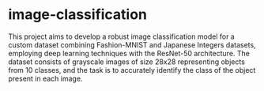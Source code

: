 # image-classification
This project aims to develop a robust image classification model for a custom dataset combining Fashion-MNIST and Japanese Integers datasets, employing deep learning techniques with the ResNet-50 architecture. The dataset consists of grayscale images of size 28x28 representing objects from 10 classes, and the task is to accurately identify the class of the object present in each image.
